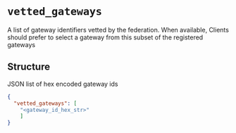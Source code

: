 # `vetted_gateways`

A list of gateway identifiers vetted by the federation. When available, Clients should prefer to select a gateway from this subset of the registered gateways

## Structure

JSON list of hex encoded gateway ids

```json
{
  "vetted_gateways": [
    "<gateway_id_hex_str>"
    ]
}
```
